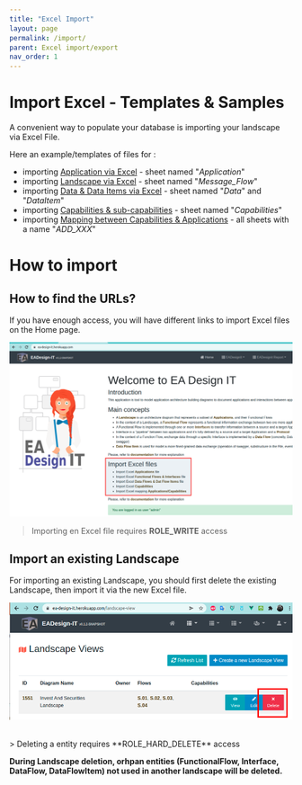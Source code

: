 ```yaml
---
title: "Excel Import"
layout: page
permalink: /import/
parent: Excel import/export
nav_order: 1
---
```


# Import Excel - Templates & Samples

A convenient way to populate your database is importing your landscape via Excel File.

Here an example/templates of files for :
 - importing [Application via Excel](./samples/applications.xlsx)  - sheet named "*Application*"
 - importing [Landscape via Excel](./samples/Invest_And_Securities_Landscape.xlsx) - sheet named "*Message_Flow*"
 - importing [Data & Data Items via Excel](./samples/data-data-item.xlsx) - sheet named "*Data*" and "*DataItem*"
 - importing [Capabilities & sub-capabilities](./samples/capabilities.xlsx) - sheet named "*Capabilities*"
 - importing [Mapping between Capabilities & Applications](./samples/capabilities-applications.xlsx) - all sheets with a name "*ADD_XXX*"

# How to import
## How to find the URLs?

If you have enough access, you will have different links to import Excel files on the Home page.

![Export Excel](./selection_002.png)

> Importing en Excel file requires **ROLE_WRITE** access

## Import an existing Landscape

For importing an existing Landscape, you should first delete the existing Landscape, then import it via the new Excel file. 

![Export Excel](./delete-landscape.png)

<br/>
> Deleting a entity requires **ROLE_HARD_DELETE** access


**During Landscape deletion, orhpan entities (FunctionalFlow, Interface, DataFlow, DataFlowItem) not used in another landscape will be deleted.** 

